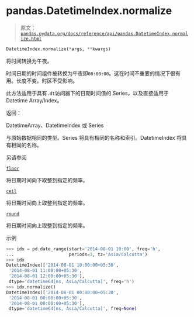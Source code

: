 # pandas.DatetimeIndex.normalize

> 原文：[`pandas.pydata.org/docs/reference/api/pandas.DatetimeIndex.normalize.html`](https://pandas.pydata.org/docs/reference/api/pandas.DatetimeIndex.normalize.html)

```py
DatetimeIndex.normalize(*args, **kwargs)
```

将时间转换为午夜。

时间日期的时间组件被转换为午夜即`00:00:00`。这在时间不重要的情况下很有用。长度不变。时区不受影响。

此方法适用于具有`.dt`访问器下的日期时间值的 Series，以及直接适用于 Datetime Array/Index。

返回：

DatetimeArray、DatetimeIndex 或 Series

与原始数据相同的类型。Series 将具有相同的名称和索引。DatetimeIndex 将具有相同的名称。

另请参阅

[`floor`](https://pandas.pydata.org/docs/reference/api/pandas.DatetimeIndex.floor.html "pandas.DatetimeIndex.floor")

将日期时间向下取整到指定的频率。

[`ceil`](https://pandas.pydata.org/docs/reference/api/pandas.DatetimeIndex.ceil.html "pandas.DatetimeIndex.ceil")

将日期时间向上取整到指定的频率。

[`round`](https://pandas.pydata.org/docs/reference/api/pandas.DatetimeIndex.round.html "pandas.DatetimeIndex.round")

将日期时间向上取整到指定的频率。

示例

```py
>>> idx = pd.date_range(start='2014-08-01 10:00', freq='h',
...                     periods=3, tz='Asia/Calcutta')
>>> idx
DatetimeIndex(['2014-08-01 10:00:00+05:30',
 '2014-08-01 11:00:00+05:30',
 '2014-08-01 12:00:00+05:30'],
 dtype='datetime64[ns, Asia/Calcutta]', freq='h')
>>> idx.normalize()
DatetimeIndex(['2014-08-01 00:00:00+05:30',
 '2014-08-01 00:00:00+05:30',
 '2014-08-01 00:00:00+05:30'],
 dtype='datetime64[ns, Asia/Calcutta]', freq=None) 
```
